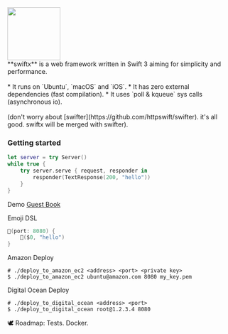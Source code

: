 <img src="https://dl.dropboxusercontent.com/u/858551/logo_swift_2x.png" height="119"/>
<br>
**swiftx** is a web framework written in Swift 3 aiming for simplicity and performance.
<br><br>
* It runs on `Ubuntu`, `macOS` and `iOS`.
* It has zero external dependencies (fast compilation).
* It uses `poll & kqueue` sys calls (asynchronous io).
<br><br>
(don't worry about [swifter](https://github.com/httpswift/swifter). it's all good. swiftx will be merged with swifter).

### Getting started
```swift
let server = try Server()
while true {
    try server.serve { request, responder in 
        responder(TextResponse(200, "hello"))
    }
}
```
Demo [Guest Book](http://138.68.93.146:8080)

Emoji DSL
```swift
🦄(port: 8080) { 
    🚀($0, "hello") 
}
```

Amazon Deploy
```shell
# ./deploy_to_amazon_ec2 <address> <port> <private key>
$ ./deploy_to_amazon_ec2 ubuntu@amazon.com 8080 my_key.pem
```

Digital Ocean Deploy
```shell
# ./deploy_to_digital_ocean <address> <port>
$ ./deploy_to_digital_ocean root@1.2.3.4 8080
```

🕊 Roadmap: Tests. Docker.
